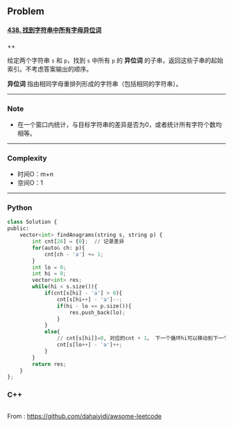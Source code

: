 ## Problem

#### [438. 找到字符串中所有字母异位词](https://leetcode-cn.com/problems/find-all-anagrams-in-a-string/)

++

给定两个字符串 `s` 和 `p`，找到 `s` 中所有 `p` 的 **异位词** 的子串，返回这些子串的起始索引。不考虑答案输出的顺序。

**异位词** 指由相同字母重排列形成的字符串（包括相同的字符串）。

 

------

### Note

- 在一个窗口内统计，与目标字符串的差异是否为0，或者统计所有字符个数均相等。

------

### Complexity

- 时间O：m+n
- 空间O：1

------

### Python

```python
class Solution {
public:
    vector<int> findAnagrams(string s, string p) {
        int cnt[26] = {0};  // 记录差异
        for(auto& ch: p){
            cnt[ch - 'a'] += 1;
        }
        int lo = 0;
        int hi = 0;
        vector<int> res;
        while(hi < s.size()){
            if(cnt[s[hi] - 'a'] > 0){                
                cnt[s[hi++] - 'a']--;
                if(hi - lo == p.size()){
                    res.push_back(lo);
                }
            }
            else{
                // cnt[s[hi]]=0, 对应的cnt + 1， 下一个循环hi可以移动到下一个位置(又与lo在同一位置了)
                cnt[s[lo++] - 'a']++; 
            }
        }
        return res;
    }
};
```

### C++

```C++

```



From : https://github.com/dahaiyidi/awsome-leetcode
